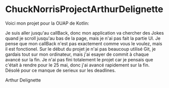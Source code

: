 # ChuckNorrisProjectArthurDelignette

Voici mon projet pour la OUAP de Kotlin: 

Je suis aller jusqu'au callBack, donc mon application va chercher des Jokes quand je scroll jusqu'au bas de la page, mais je n'ai pas fait la partie UI. 
Je pense que mon callBack n'est pas exactement comme vous le voulez, mais il est fonctionel. 
Sur le début du projet je n'ai pas beaucoup utilisé Git, je gardais tout sur mon ordinateur, mais j'ai esayer de commit à chaque avancé sur la fin. 
Je n'ai pas fini totalement le projet car je pensais que c'était à rendre pour le 25 mai, donc j'ai avancé rapidement sur la fin. 
Désolé pour ce manque de serieux sur les deadlines. 

Arthur Delignette
